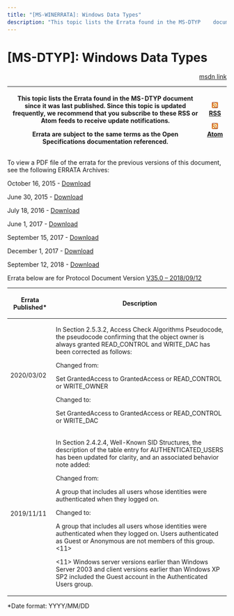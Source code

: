 ```yaml
---
title: "[MS-WINERRATA]: Windows Data Types"
description: "This topic lists the Errata found in the MS-DTYP    document since it was last published. Since this topic is updated    frequently, we recommend"
---
```


# [MS-DTYP]: Windows Data Types

<p align="right"><a href="https://msdn.microsoft.com/en-us/library/11dc2169-6fd7-44a1-b5ac-d8ffed66f39b">msdn link</a></p>
<p> </p>

<table>
 <thead>
  <tr>
   <th>
   <p>This topic lists the Errata found in the MS-DTYP
   document since it was last published. Since this topic is updated
   frequently, we recommend that you subscribe to these RSS or Atom feeds to
   receive update notifications.</p>
   <p>Errata are subject to the same terms as the
   Open Specifications documentation referenced.</p>
   </th>
   <th>
   <p><img id="Picture 135" src="MS-WINERRATA_files/image001.png"><span><a href="http://blogs.msdn.com/b/protocol_content_errata/rss.aspx">RSS</a></span>
   </p>
   <p><img id="Picture 134" src="MS-WINERRATA_files/image001.png"><span><a href="http://blogs.msdn.com/b/protocol_content_errata/atom.aspx">Atom</a></span>
   </p>
   </th>
  </tr>
 </thead>
</table>

<p>To view a PDF file of the errata for the previous versions
of this document, see the following ERRATA Archives:</p>

<p>October 16, 2015 - <span><a href="http://go.microsoft.com/fwlink/?LinkID=690377">Download</a></span></p>

<p>June 30, 2015 - <span><a href="http://go.microsoft.com/fwlink/?LinkId=617579">Download</a></span></p>

<p>July 18, 2016 - <span><a href="http://go.microsoft.com/fwlink/?LinkId=822549">Download</a></span></p>

<p>June 1, 2017 - <span><a href="https://winprotocoldoc.blob.core.windows.net/productionwindowsarchives/MS-WINERRATA/%5bMS-WINERRATA%5d-170601.pdf">Download</a></span></p>

<p>September 15, 2017 - <span><a href="https://winprotocoldoc.blob.core.windows.net/productionwindowsarchives/MS-WINERRATA/%5bMS-WINERRATA%5d-170915.pdf">Download</a>
</span></p>

<p>December 1, 2017 - <span><a href="https://winprotocoldoc.blob.core.windows.net/productionwindowsarchives/MS-WINERRATA/%5bMS-WINERRATA%5d-171201.pdf">Download</a>
</span></p>

<p>September 12, 2018 - <span><a href="https://winprotocoldoc.blob.core.windows.net/productionwindowsarchives/MS-WINERRATA/%5bMS-WINERRATA%5d-180912.pdf">Download</a></span></p>

<p>Errata below are for Protocol Document Version <span><a href="https://docs.microsoft.com/en-us/openspecs/windows_protocols/ms-dtyp/cca27429-5689-4a16-b2b4-9325d93e4ba2">V35.0
– 2018/09/12</a></span></p>

<table><thead>
  <tr>
   <th>
   <p>Errata Published*</p>
   </th>
   <th>
   <p>Description</p>
   </th>
  </tr>
 </thead><tbody><tr>
  <td>
  <p>2020/03/02</p>
  </td>
  <td>
  <p>In Section 2.5.3.2, Access Check Algorithms
  Pseudocode, the pseudocode confirming that the object owner is always granted
  READ_CONTROL and WRITE_DAC has been corrected as follows:</p>
  <p> </p>
  <p>Changed from:</p>
  <p> </p>
  <p>Set GrantedAccess to GrantedAccess or READ_CONTROL or
  WRITE_OWNER</p>
  <p> </p>
  <p>Changed to:</p>
  <p> </p>
  <p>Set GrantedAccess to GrantedAccess or READ_CONTROL or
  WRITE_DAC</p>
  </td>
 </tr><tr>
  <td>
  <p>2019/11/11</p>
  </td>
  <td>
  <p>In Section 2.4.2.4, Well-Known SID Structures, the
  description of the table entry for AUTHENTICATED_USERS has been updated for
  clarity, and an associated behavior note added:</p>
  <p> </p>
  <p>Changed from:</p>
  <p> </p>
  <p>A group that includes all users whose identities were
  authenticated when they logged on. </p>
  <p> </p>
  <p>Changed to:</p>
  <p> </p>
  <p>A group that includes all users whose identities were
  authenticated when they logged on. Users authenticated as Guest or Anonymous
  are not members of this group.&lt;11&gt;</p>
  <p> </p>
  <p>&lt;11&gt; Windows server versions earlier than
  Windows Server 2003 and client versions earlier than Windows XP SP2 included
  the Guest account in the Authenticated Users group.</p>
  </td>
 </tr></tbody></table>

<p>*Date format: YYYY/MM/DD</p>


                
